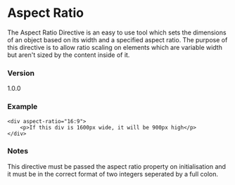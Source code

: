 # Aspect Ratio

The Aspect Ratio Directive is an easy to use tool which sets the dimensions of an object based on its width and a specified aspect ratio. The purpose of this directive is to allow ratio scaling on elements which are variable width but aren't sized by the content inside of it.

### Version
1.0.0

### Example

```
<div aspect-ratio="16:9">
    <p>If this div is 1600px wide, it will be 900px high</p>
</div>
```

### Notes

This directive must be passed the aspect ratio property on initialisation and it must be in the correct format of two integers seperated by a full colon.

